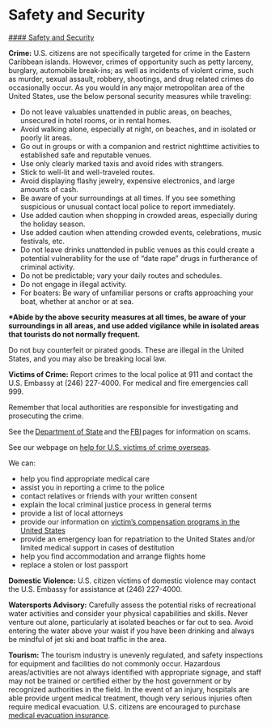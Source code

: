 # Safety and Security

[#### Safety and Security](javascript:void(0); "Safety and Security")

**Crime:** U.S. citizens are not specifically targeted for crime in the Eastern Caribbean islands. However, crimes of opportunity such as petty larceny, burglary, automobile break-ins; as well as incidents of violent crime, such as murder, sexual assault, robbery, shootings, and drug related crimes do occasionally occur. As you would in any major metropolitan area of the United States, use the below personal security measures while traveling:

* Do not leave valuables unattended in public areas, on beaches, unsecured in hotel rooms, or in rental homes.
* Avoid walking alone, especially at night, on beaches, and in isolated or poorly lit areas.
* Go out in groups or with a companion and restrict nighttime activities to established safe and reputable venues.
* Use only clearly marked taxis and avoid rides with strangers.
* Stick to well-lit and well-traveled routes.
* Avoid displaying flashy jewelry, expensive electronics, and large amounts of cash.
* Be aware of your surroundings at all times. If you see something suspicious or unusual contact local police to report immediately.
* Use added caution when shopping in crowded areas, especially during the holiday season.
* Use added caution when attending crowded events, celebrations, music festivals, etc.
* Do not leave drinks unattended in public venues as this could create a potential vulnerability for the use of “date rape” drugs in furtherance of criminal activity.
* Do not be predictable; vary your daily routes and schedules.
* Do not engage in illegal activity.
* For boaters: Be wary of unfamiliar persons or crafts approaching your boat, whether at anchor or at sea.

**\*Abide by the above security measures at all times, be aware of your surroundings in all areas, and use added vigilance while in isolated areas that tourists do not normally frequent.**

Do not buy counterfeit or pirated goods. These are illegal in the United States, and you may also be breaking local law.

**Victims of Crime:** Report crimes to the local police at 911 and contact the U.S. Embassy at (246) 227-4000. For medical and fire emergencies call 999.

Remember that local authorities are responsible for investigating and prosecuting the crime.

See the [Department of State](http://travel.state.gov/content/passports/en/emergencies/scams.html) and the [FBI](https://www.fbi.gov/how-we-can-help-you/safety-resources/scams-and-safety/) pages for information on scams.   
  
See our webpage on [help for U.S. victims of crime overseas](https://travel.state.gov/content/travel/en/international-travel/emergencies/crime.html).

We can:

* help you find appropriate medical care
* assist you in reporting a crime to the police
* contact relatives or friends with your written consent
* explain the local criminal justice process in general terms
* provide a list of local attorneys
* provide our information on [victim’s compensation programs in the United States](https://travel.state.gov/content/travel/en/international-travel/emergencies/crime.html)
* provide an emergency loan for repatriation to the United States and/or limited medical support in cases of destitution
* help you find accommodation and arrange flights home
* replace a stolen or lost passport

**Domestic Violence:** U.S. citizen victims of domestic violence may contact the U.S. Embassy for assistance at (246) 227-4000.

**Watersports Advisory:** Carefully assess the potential risks of recreational water activities and consider your physical capabilities and skills. Never venture out alone, particularly at isolated beaches or far out to sea. Avoid entering the water above your waist if you have been drinking and always be mindful of jet ski and boat traffic in the area.

**Tourism:** The tourism industry is unevenly regulated, and safety inspections for equipment and facilities do not commonly occur. Hazardous areas/activities are not always identified with appropriate signage, and staff may not be trained or certified either by the host government or by recognized authorities in the field. In the event of an injury, hospitals are able provide urgent medical treatment, though very serious injuries often require medical evacuation. U.S. citizens are encouraged to purchase [medical evacuation insurance](https://travel.state.gov/content/travel/en/international-travel/before-you-go/your-health-abroad/Insurance_Coverage_Overseas.html).